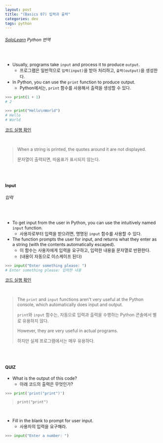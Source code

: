 ```yaml
---
layout: post
title: "(Basics 07) 입력과 출력"
categories: dev
tags: python
---
```


###### [SoloLearn](https://www.sololearn.com) Python 번역

<br>

- Usually, programs take `input` and process it to produce `output`.
  - 프로그램은 일반적으로 `입력(input)`을 받아 처리하고, `출력(output)`을 생성한다.
- In Python, you can use the `print` function to produce output.
  - Python에서는, `print` 함수를 사용해서 출력을 생성할 수 있다.

```python
>>> print(1 + 1)
# 2

>>> print("Hello\nWorld")
# Hello
# World
```

[코드 실행 확인](https://code.sololearn.com/285/#py)

<br>

> When a string is printed, the quotes around it are not displayed.
>
> 문자열이 출력되면, 따옴표가 표시되지 않는다.

<br>

<br>

#### Input

###### 입력

<br>

- To get input from the user in Python, you can use the intuitively named `input` function.
  - 사용자로부터 입력을 받으려면, 명명된 `input` 함수를 사용할 수 있다.
- The function prompts the user for input, and returns what they enter as a string (with the contents automatically escaped).
  - 이 함수는 사용자에게 입력을 요구하고, 입력한 내용을 문자열로 반환한다.
  - (내용이 자동으로 이스케이프 된다)

```python
>>> input("Enter something please: ")
# Enter something please: 입력한 내용
```

[코드 실행 확인](https://code.sololearn.com/945/#py)

<br>

> The `print` and `input` functions aren't very useful at the Python console, which automatically does input and output.
>
> `print`와 `input` 함수는, 자동으로 입력과 출력을 수행하는 Python 콘솔에서 별로 유용하지 않다.
>
> However, they are very useful in actual programs.
>
> 하지만 실제 프로그램에서는 매우 유용하다.

<br>

<br>

#### QUIZ

- What is the output of this code?
  - 아래 코드의 출력은 무엇인가?

```python
>>> print('print("print")')
```

> `print("print")`

<br>

- Fill in the blank to prompt for user input.
  - 사용자의 입력을 요구해라.

```python
>>> input("Enter a number: ")
```

<br>

<br>